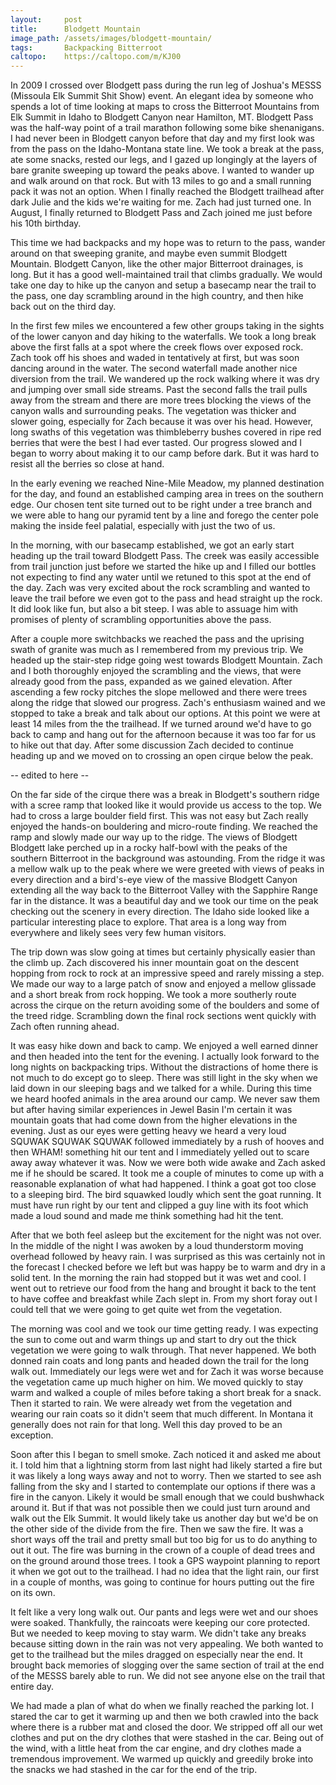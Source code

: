 ```yaml
---
layout:     post
title:      Blodgett Mountain
image_path: /assets/images/blodgett-mountain/
tags:       Backpacking Bitterroot
caltopo:    https://caltopo.com/m/KJ00
---
```

In 2009 I crossed over Blodgett pass during the run leg of Joshua's MESSS (Missoula Elk Summit Shit Show) event. An elegant idea by someone who spends a lot of time looking at maps to cross the Bitterroot Mountains from Elk Summit in Idaho to Blodgett Canyon near Hamilton, MT. Blodgett Pass was the half-way point of a trail marathon following some bike shenanigans. I had never been in Blodgett canyon before that day and my first look was from the pass on the Idaho-Montana state line. We took a break at the pass, ate some snacks, rested our legs, and I gazed up longingly at the layers of bare granite sweeping up toward the peaks above. I wanted to wander up and walk around on that rock. But with 13 miles to go and a small running pack it was not an option. When I finally reached the Blodgett trailhead after dark Julie and the kids we're waiting for me. Zach had just turned one. In August, I finally returned to Blodgett Pass and Zach joined me just before his 10th birthday.

This time we had backpacks and my hope was to return to the pass, wander around on that sweeping granite, and maybe even summit Blodgett Mountain. Blodgett Canyon, like the other major Bitterroot drainages, is long. But it has a good well-maintained trail that climbs gradually. We would take one day to hike up the canyon and setup a basecamp near the trail to the pass, one day scrambling around in the high country, and then hike back out on the third day.

In the first few miles we encountered a few other groups taking in the sights of the lower canyon and day hiking to the waterfalls. We took a long break above the first falls at a spot where the creek flows over exposed rock. Zach took off his shoes and waded in tentatively at first, but was soon dancing around in the water. The second waterfall made another nice diversion from the trail. We wandered up the rock walking where it was dry and jumping over small side streams. Past the second falls the trail pulls away from the stream and there are more trees blocking the views of the canyon walls and surrounding peaks. The vegetation was thicker and slower going, especially for Zach because it was over his head. However, long swaths of this vegetation was thimbleberry bushes covered in ripe red berries that were the best I had ever tasted. Our progress slowed and I began to worry about making it to our camp before dark. But it was hard to resist all the berries so close at hand.

In the early evening we reached Nine-Mile Meadow, my planned destination for the day, and found an established camping area in trees on the southern edge. Our chosen tent site turned out to be right under a tree branch and we were able to hang our pyramid tent by a line and forego the center pole making the inside feel palatial, especially with just the two of us.

In the morning, with our basecamp established, we got an early start heading up the trail toward Blodgett Pass. The creek was easily accessible from trail junction just before we started the hike up and I filled our bottles not expecting to find any water until we retuned to this spot at the end of the day. Zach was very excited about the rock scrambling and wanted to leave the trail before we even got to the pass and head straight up the rock. It did look like fun, but also a bit steep. I was able to assuage him with promises of plenty of scrambling opportunities above the pass.

After a couple more switchbacks we reached the pass and the uprising swath of granite was much as I remembered from my previous trip. We headed up the stair-step ridge going west towards Blodgett Mountain. Zach and I both thoroughly enjoyed the scrambling and the views, that were already good from the pass, expanded as we gained elevation. After ascending a few rocky pitches the slope mellowed and there were trees along the ridge that slowed our progress. Zach's enthusiasm wained and we stopped to take a break and talk about our options. At this point we were at least 14 miles from the the trailhead. If we turned around we'd have to go back to camp and hang out for the afternoon because it was too far for us to hike out that day. After some discussion Zach decided to continue heading up and we moved on to crossing an open cirque below the peak.

-- edited to here --

On the far side of the cirque there was a break in Blodgett's southern ridge with a scree ramp that looked like it would provide us access to the top. We had to cross a large boulder field first. This was not easy but Zach really enjoyed the hands-on bouldering and micro-route finding. We reached the ramp and slowly made our way up to the ridge. The views of Blodgett  Blodgett lake perched up in a rocky half-bowl with the peaks of the southern Bitterroot in the background was astounding. From the ridge it was a mellow walk up to the peak where we were greeted with views of peaks in every direction and a bird's-eye view of the massive Blodgett Canyon extending all the way back to the Bitterroot Valley with the Sapphire Range far in the distance. It was a beautiful day and we took our time on the peak checking out the scenery in every direction. The Idaho side looked like a particular interesting place to explore. That area is a long way from everywhere and likely sees very few human visitors.

The trip down was slow going at times but certainly physically easier than the climb up. Zach discovered his inner mountain goat on the descent hopping from rock to rock at an impressive speed and rarely missing a step. We made our way to a large patch of snow and enjoyed a mellow glissade and a short break from rock hopping. We took a more southerly route across the cirque on the return avoiding some of the boulders and some of the treed ridge. Scrambling down the final rock sections went quickly with Zach often running ahead.

It was easy hike down and back to camp. We enjoyed a well earned dinner and then headed into the tent for the evening. I actually look forward to the long nights on backpacking trips. Without the distractions of home there is not much to do except go to sleep. There was still light in the sky when we laid down in our sleeping bags and we talked for a while. During this time we heard hoofed animals in the area around our camp. We never saw them but after having similar experiences in Jewel Basin I'm certain it was mountain goats that had come down from the higher elevations in the evening. Just as our eyes were getting heavy we heard a very loud SQUWAK SQUWAK SQUWAK followed immediately by a rush of hooves and then WHAM! something hit our tent and I immediately yelled out to scare away away whatever it was. Now we were both wide awake and Zach asked me if he should be scared. It took me a couple of minutes to come up with a reasonable explanation of what had happened. I think a goat got too close to a sleeping bird. The bird squawked loudly which sent the goat running. It must have run right by our tent and clipped a guy line with its foot which made a loud sound and made me think something had hit the tent.

After that we both feel asleep but the excitement for the night was not over. In the middle of the night I was awoken by a loud thunderstorm moving overhead followed by heavy rain. I was surprised as this was certainly not in the forecast I checked before we left but was happy be to warm and dry in a solid tent. In the morning the rain had stopped but it was wet and cool. I went out to retrieve our food from the hang and brought it back to the tent to have coffee and breakfast while Zach slept in. From my short foray out I could tell that we were going to get quite wet from the vegetation.

The morning was cool and we took our time getting ready. I was expecting the sun to come out and warm things up and start to dry out the thick vegetation we were going to walk through. That never happened. We both donned rain coats and long pants and headed down the trail for the long walk out. Immediately our legs were wet and for Zach it was worse because the vegetation came up much higher on him. We moved quickly to stay warm and walked a couple of miles before taking a short break for a snack. Then it started to rain. We were already wet from the vegetation and wearing our rain coats so it didn't seem that much different. In Montana it generally does not rain for that long. Well this day proved to be an exception.

Soon after this I began to smell smoke. Zach noticed it and asked me about it. I told him that a lightning storm from last night had likely started a fire but it was likely a long ways away and not to worry. Then we started to see ash falling from the sky and I started to contemplate our options if there was a fire in the canyon. Likely it would be small enough that we could bushwhack around it. But if that was not possible then we could just turn around and walk out the Elk Summit. It would likely take us another day but we'd be on the other side of the divide from the fire. Then we saw the fire. It was a short ways off the trail and pretty small but too big for us to do anything to out it out. The fire was burning in the crown of a couple of dead trees and on the ground around those trees. I took a GPS waypoint planning to report it when we got out to the trailhead. I had no idea that the light rain, our first in a couple of months, was going to continue for hours putting out the fire on its own.

It felt like a very long walk out. Our pants and legs were wet and our shoes were soaked. Thankfully, the raincoats were keeping our core protected. But we needed to keep moving to stay warm. We didn't take any breaks because sitting down in the rain was not very appealing. We both wanted to get to the trailhead but the miles dragged on especially near the end. It brought back memories of slogging over the same section of trail at the end of the MESSS barely able to run. We did not see anyone else on the trail that entire day.

We had made a plan of what do when we finally reached the parking lot. I stared the car to get it warming up and then we both crawled into the back where there is a rubber mat and closed the door. We stripped off all our wet clothes and put on the dry clothes that were stashed in the car. Being out of the wind, with a little heat from the car engine, and dry clothes made a tremendous improvement. We warmed up quickly and greedily broke into the snacks we had stashed in the car for the end of the trip.
